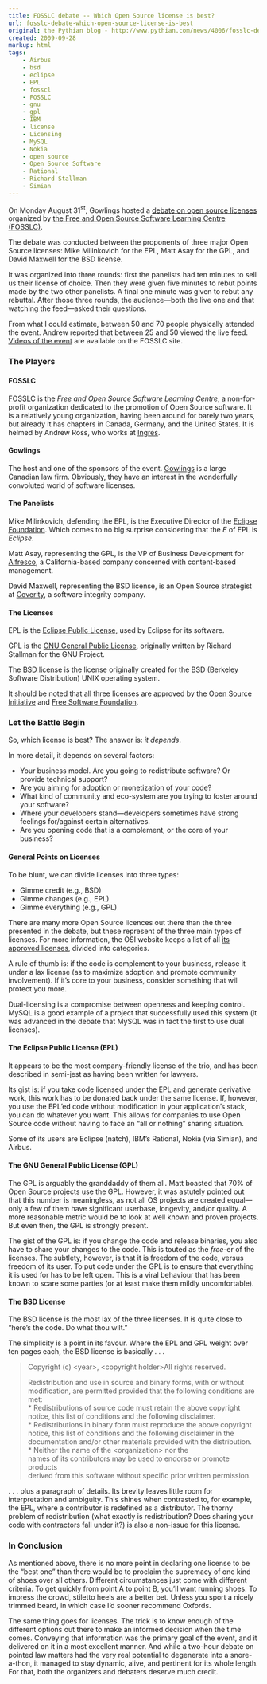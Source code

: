 ```yaml
---
title: FOSSLC debate -- Which Open Source license is best?
url: fosslc-debate-which-open-source-license-is-best
original: the Pythian blog - http://www.pythian.com/news/4006/fosslc-debate-which-open-source-license-is-best
created: 2009-09-28
markup: html
tags:
    - Airbus
    - bsd
    - eclipse
    - EPL
    - fosscl
    - FOSSLC
    - gnu
    - gpl
    - IBM
    - license
    - Licensing
    - MySQL
    - Nokia
    - open source
    - Open Source Software
    - Rational
    - Richard Stallman
    - Simian
---
```


<p>On Monday August 31<sup>st</sup>, Gowlings hosted a <a href="http://fosslc.org/drupal/node/407">debate on open source licenses</a> organized by <a href="http://www.fosslc.org/drupal/">the Free and Open Source Software Learning Centre (FOSSLC)</a>.</p>

<p>The debate was conducted between the proponents of three major Open Source licenses: Mike Milinkovich for the EPL, Matt Asay for the GPL, and David Maxwell for the BSD license.</p>

<p>It was organized into three rounds: first the panelists had ten minutes to sell us their license of choice. Then they were given five minutes to rebut points made by the two other panelists. A final one minute was given to rebut any rebuttal. After those three rounds, the audience—both the live one and that watching the feed—asked their questions.</p>

<p>From what I could estimate, between 50 and 70 people physically attended the event. Andrew reported that between 25 and 50 viewed the live feed. <a href="http://fosslc.org/drupal/node/524">Videos of the event</a> are available on the FOSSLC site.</p>

<h3>The Players</h3><h4>FOSSLC</h4>

<p><a href="//www.fosslc.org">FOSSLC</a> is the <em>Free and Open Source Software Learning Centre</em>, a non-for-profit organization dedicated to the promotion of Open Source software. It is a relatively young organization, having been around for barely two years, but already it has chapters in Canada, Germany, and the United States. It is helmed by Andrew Ross, who works at <a href="http://www.ingres.com">Ingres</a>.</p>

<h4>Gowlings</h4>

<p>The host and one of the sponsors of the event. <a href="http://www.gowlings.com">Gowlings</a> is a large Canadian law firm. Obviously, they have an interest in the wonderfully convoluted world of software licenses.</p>

<h4>The Panelists</h4>

<p>Mike Milinkovich, defending the EPL, is the Executive Director of the <a href="http://eclipse.org">Eclipse Foundation</a>. Which comes to no big surprise considering that the <em>E</em> of EPL is <em>Eclipse</em>.</p>

<p>Matt Asay, representing the GPL, is the VP of Business Development for <a href="http://alfresco.com">Alfresco</a>, a California-based company concerned with content-based management.</p>

<p>David Maxwell, representing the BSD license, is an Open Source strategist at <a href="http://coverity.com">Coverity</a>, a software integrity company.</p>

<h4>The Licenses</h4>

<p>EPL is the <a href="http://en.wikipedia.org/wiki/Eclipse_Public_License">Eclipse Public License</a>, used by Eclipse for its software.</p>

<p>GPL is the <a href="http://en.wikipedia.org/wiki/Gpl">GNU General Public License</a>, originally written by Richard Stallman for the GNU Project.</p>

<p>The <a href="http://en.wikipedia.org/wiki/BSD_licenses">BSD license</a> is the license originally created for the BSD (Berkeley Software Distribution) UNIX operating system.</p>

<p>It should be noted that all three licenses are approved by the <a href="http://opensource.org/">Open Source Initiative</a> and <a href="http://www.fsf.org/">Free Software Foundation</a>.</p>

<h3>Let the Battle Begin</h3>

<p>So, which license is best? The answer is: <em>it depends</em>.</p>

<p>In more detail, it depends on several factors:</p>

<ul><li>Your business model. Are you going to redistribute software? Or<br /> provide technical support?</li><li>Are you aiming for adoption or monetization of your code?</li><li>What kind of community and eco-system are you trying to foster around your software?</li><li>Where your developers stand—developers sometimes have strong feelings for/against certain alternatives.</li><li>Are you opening code that is a complement, or the core of your business?</li> </ul><h4>General Points on Licenses</h4>

<p>To be blunt, we can divide licenses into three types:</p>

<ul><li>Gimme credit (e.g., BSD)</li><li>Gimme changes (e.g., EPL)</li><li>Gimme everything (e.g., GPL)</li> </ul>

<p>There are many more Open Source licences out there than the three presented in the debate, but these represent of the three main types of licenses. For more information, the OSI website keeps a list of all <a href="http://opensource.org/licenses/category">its approved licenses</a>, divided into categories.</p>

<p>A rule of thumb is: if the code is complement to your business, release it under a lax license (as to maximize adoption and promote community involvement). If it’s core to your business, consider something that will protect you more.</p>

<p>Dual-licensing is a compromise between openness and keeping control. MySQL is a good example of a project that successfully used this system (it was advanced in the debate that MySQL was in fact the first to use dual licenses).</p>

<h4>The Eclipse Public License (EPL)</h4>

<p>It appears to be the most company-friendly license of the trio, and has been described in semi-jest as having been written for lawyers.</p>

<p>Its gist is: if you take code licensed under the EPL and generate derivative work, this work has to be donated back under the same license. If, however, you use the EPL’ed code without modification in your application’s stack, you can do whatever you want. This allows for companies to use Open Source code without having to face an “all or nothing” sharing situation.</p>

<p>Some of its users are Eclipse (natch), IBM’s Rational, Nokia (via Simian), and Airbus.</p>

<h4>The GNU General Public License (GPL)</h4>

<p>The GPL is arguably the granddaddy of them all. Matt boasted that 70% of Open Source projects use the GPL. However, it was astutely pointed out that this number is meaningless, as not all OS projects are created equal—only a few of them have significant userbase, longevity, and/or quality. A more reasonable metric would be to look at well known and proven projects. But even then, the GPL is strongly present.</p>

<p>The gist of the GPL is: if you change the code and release binaries, you also have to share your changes to the code. This is touted as the <em>free</em>-er of the licenses. The subtlety, however, is that it is freedom of the code, versus freedom of its user. To put code under the GPL is to ensure that everything it is used for has to be left open. This is a viral behaviour that has been known to scare some parties (or at least make them mildly uncomfortable).</p>

<h4>The BSD License</h4>

<p>The BSD license is the most lax of the three licenses. It is quite close to “here’s the code. Do what thou wilt.”</p>

<p>The simplicity is a point in its favour. Where the EPL and GPL weight over ten pages each, the BSD license is basically . . .</p>

<blockquote>

<p>Copyright (c) &#60;year&#62;, &#60;copyright holder&#62;All rights reserved.</p>

<p>Redistribution and use in source and binary forms, with or without modification, are permitted provided that the following conditions are met:<br /> * Redistributions of source code must retain the above copyright<br /> notice, this list of conditions and the following disclaimer.<br /> * Redistributions in binary form must reproduce the above copyright<br /> notice, this list of conditions and the following disclaimer in the documentation and/or other materials provided with the distribution.<br /> * Neither the name of the &#60;organization&#62; nor the<br /> names of its contributors may be used to endorse or promote products<br /> derived from this software without specific prior written permission.</p>

</blockquote>

<p>. . . plus a paragraph of details. Its brevity leaves little room for interpretation and ambiguity. This shines when contrasted to, for example, the EPL, where a contributor is redefined as a distributor. The thorny problem of redistribution (what exactly is redistribution? Does sharing your code with contractors fall under it?) is also a non-issue for this license.</p>

<h3>In Conclusion</h3>

<p>As mentioned above, there is no more point in declaring one license to be the “best one” than there would be to proclaim the supremacy of one kind of shoes over all others. Different circumstances just come with different criteria. To get quickly from point A to point B, you’ll want running shoes. To impress the crowd, stiletto heels are a better bet. Unless you sport a nicely trimmed beard, in which case I’d sooner recommend Oxfords.</p>

<p>The same thing goes for licenses. The trick is to know enough of the different options out there to make an informed decision when the time comes. Conveying that information was the primary goal of the event, and it delivered on it in a most excellent manner. And while a two-hour debate on pointed law matters had the very real potential to degenerate into a snore-a-thon, it managed to stay dynamic, alive, and pertinent for its whole length. For that, both the organizers and debaters deserve much credit.</p>


